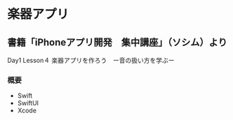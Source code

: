 # 楽器アプリ

## 書籍「iPhoneアプリ開発　集中講座」（ソシム）より
Day1 Lesson４ 楽器アプリを作ろう　ー音の扱い方を学ぶー

### 概要
- Swift
- SwiftUI
- Xcode
